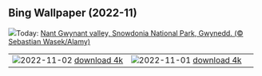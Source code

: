 ## Bing Wallpaper (2022-11)
![](https://www.bing.com/th?id=OHR.NantGwynant_EN-GB9730780270_UHD.jpg&w=1000)Today: [Nant Gwynant valley, Snowdonia National Park, Gwynedd. (© Sebastian Wasek/Alamy)](https://www.bing.com/th?id=OHR.NantGwynant_EN-GB9730780270_UHD.jpg)

|      |      |      |
| :----: | :----: | :----: |
|![](https://www.bing.com/th?id=OHR.SealRiver_EN-GB9654795287_UHD.jpg&pid=hp&w=384&h=216&rs=1&c=4)2022-11-02 [download 4k](https://www.bing.com/th?id=OHR.SealRiver_EN-GB9654795287_UHD.jpg)|![](https://www.bing.com/th?id=OHR.WychwoodForest_EN-GB9336729827_UHD.jpg&pid=hp&w=384&h=216&rs=1&c=4)2022-11-01 [download 4k](https://www.bing.com/th?id=OHR.WychwoodForest_EN-GB9336729827_UHD.jpg)|